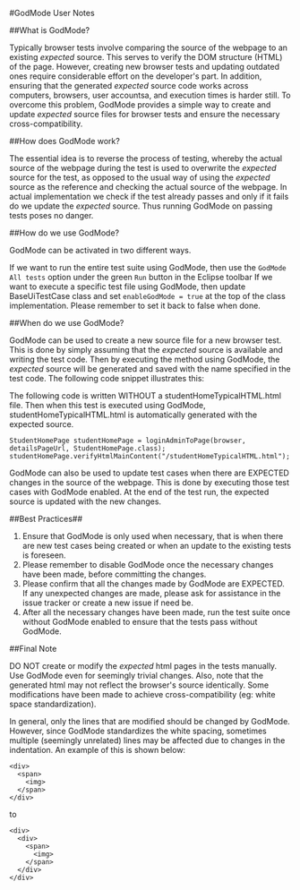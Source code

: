#GodMode User Notes

##What is GodMode?

Typically browser tests involve comparing the source of the webpage to an existing *expected* source. This serves to verify the DOM structure (HTML) of the page. However, creating new browser tests and updating outdated ones require considerable effort on the developer's part. In addition, ensuring that the generated *expected* source code works across computers, browsers, user accountsa, and execution times is harder still. To overcome this problem, GodMode provides a simple way to create and update *expected* source files for browser tests and ensure the necessary cross-compatibility.

##How does GodMode work?

The essential idea is to reverse the process of testing, whereby the actual source of the webpage during the test is used to overwrite the *expected* source for the test, as opposed to the usual way of using the *expected* source as the reference and checking the actual source of the webpage. In actual implementation we check if the test already passes and only if it fails do we update the *expected* source. Thus running GodMode on passing tests poses no danger.

##How do we use GodMode?

GodMode can be activated in two different ways. 

If we want to run the entire test suite using GodMode, then use the `GodMode All tests` option under the green `Run` button in the Eclipse toolbar
If we want to execute a specific test file using GodMode, then update BaseUiTestCase class and set `enableGodMode = true` at the top of the class implementation. Please remember to set it back to false when done.

##When do we use GodMode?

GodMode can be used to create a new source file for a new browser test. This is done by simply assuming that the *expected* source is available and writing the test code. Then by executing the method using GodMode, the *expected* source will be generated and saved with the name specified in the test code. The following code snippet illustrates this:

The following code is written WITHOUT a studentHomeTypicalHTML.html file. Then when this test is executed using GodMode, studentHomeTypicalHTML.html is automatically generated with the expected source.

```
StudentHomePage studentHomePage = loginAdminToPage(browser, detailsPageUrl, StudentHomePage.class);
studentHomePage.verifyHtmlMainContent("/studentHomeTypicalHTML.html");
```

GodMode can also be used to update test cases when there are EXPECTED changes in the source of the webpage. This is done by executing those test cases with GodMode enabled. At the end of the test run, the expected source is updated with the new changes. 


##Best Practices##

1. Ensure that GodMode is only used when necessary, that is when there are new test cases being created or when an update to the existing tests is foreseen.
2. Please remember to disable GodMode once the necessary changes have been made, before committing the changes.
3. Please confirm that all the changes made by GodMode are EXPECTED. If any unexpected changes are made, please ask for assistance in the issue tracker or create a new issue if need be.
4. After all the necessary changes have been made, run the test suite once without GodMode enabled to ensure that the tests pass without GodMode. 


##Final Note

DO NOT create or modify the *expected* html pages in the tests manually. Use GodMode even for seemingly trivial changes. Also, note that the generated html may not reflect the browser's source identically. Some modifications have been made to achieve cross-compatibility (eg: white space standardization).

In general, only the lines that are modified should be changed by GodMode. However, since GodMode standardizes the white spacing, sometimes multiple (seemingly unrelated) lines may be affected due to changes in the indentation. An example of this is shown below:
```
<div>
  <span>
    <img>
  </span>
</div>
```
to
```
<div>
  <div>
    <span>
      <img>
    </span>
  </div>
</div>
```